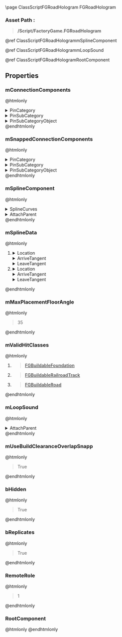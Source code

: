 \page ClassScriptFGRoadHologram FGRoadHologram
### Asset Path :
<b><blockquote>/Script/FactoryGame.FGRoadHologram</blockquote></b>
@ref ClassScriptFGRoadHologrammSplineComponent

@ref ClassScriptFGRoadHologrammLoopSound

@ref ClassScriptFGRoadHologramRootComponent

## Properties

### mConnectionComponents
@htmlonly
<details>
 <summary>PinCategory</summary>
<blockquote>Object</blockquote>
</details>
<details>
 <summary>PinSubCategory</summary>
<blockquote>Object</blockquote>
</details>
<details>
 <summary>PinSubCategoryObject</summary>
<b><a href="_class_script_f_g_road_connection_component.html"><blockquote>FGRoadConnectionComponent</blockquote></a></b>
</details>
@endhtmlonly

### mSnappedConnectionComponents
@htmlonly
<details>
 <summary>PinCategory</summary>
<blockquote>Object</blockquote>
</details>
<details>
 <summary>PinSubCategory</summary>
<blockquote>Object</blockquote>
</details>
<details>
 <summary>PinSubCategoryObject</summary>
<b><a href="_class_script_f_g_road_connection_component.html"><blockquote>FGRoadConnectionComponent</blockquote></a></b>
</details>
@endhtmlonly

### mSplineComponent
@htmlonly
<details>
 <summary>SplineCurves</summary>
<details>
 <summary>Position</summary>
<details>
 <summary>Points</summary>
<ol>
</ol>
</details>
<details>
 <summary>bIsLooped</summary>
<blockquote>False</blockquote>
</details>
<details>
 <summary>LoopKeyOffset</summary>
<blockquote>0</blockquote>
</details>
</details>
<details>
 <summary>Rotation</summary>
<details>
 <summary>Points</summary>
<ol>
</ol>
</details>
<details>
 <summary>bIsLooped</summary>
<blockquote>False</blockquote>
</details>
<details>
 <summary>LoopKeyOffset</summary>
<blockquote>0</blockquote>
</details>
</details>
<details>
 <summary>Scale</summary>
<details>
 <summary>Points</summary>
<ol>
</ol>
</details>
<details>
 <summary>bIsLooped</summary>
<blockquote>False</blockquote>
</details>
<details>
 <summary>LoopKeyOffset</summary>
<blockquote>0</blockquote>
</details>
</details>
<details>
 <summary>ReparamTable</summary>
<details>
 <summary>Points</summary>
<ol>
<li>
<details>
 <summary>InVal</summary>
<blockquote>0</blockquote>
</details>
<details>
 <summary>OutVal</summary>
<blockquote>-1</blockquote>
</details>
<details>
 <summary>ArriveTangent</summary>
<blockquote>0</blockquote>
</details>
<details>
 <summary>LeaveTangent</summary>
<blockquote>0</blockquote>
</details>
<details>
 <summary>InterpMode</summary>
<blockquote>0</blockquote>
</details>
</li>
</ol>
</details>
<details>
 <summary>bIsLooped</summary>
<blockquote>False</blockquote>
</details>
<details>
 <summary>LoopKeyOffset</summary>
<blockquote>0</blockquote>
</details>
</details>
</details>
<details>
 <summary>AttachParent</summary>
<details>
 <summary>$ObjectClass</summary>
<b><a href="_class_script_scene_component.html"><blockquote>SceneComponent</blockquote></a></b>
</details>
<details>
 <summary>$ObjectFlags</summary>
<blockquote>262177</blockquote>
</details>
<details>
 <summary>$ObjectName</summary>
<blockquote>RootComponent</blockquote>
</details>
</details>
@endhtmlonly

### mSplineData
@htmlonly
<ol>
<li>
<details>
 <summary>Location</summary>
<details>
 <summary>X</summary>
<blockquote>0</blockquote>
</details>
<details>
 <summary>Y</summary>
<blockquote>0</blockquote>
</details>
<details>
 <summary>Z</summary>
<blockquote>0</blockquote>
</details>
</details>
<details>
 <summary>ArriveTangent</summary>
<details>
 <summary>X</summary>
<blockquote>1</blockquote>
</details>
<details>
 <summary>Y</summary>
<blockquote>0</blockquote>
</details>
<details>
 <summary>Z</summary>
<blockquote>0</blockquote>
</details>
</details>
<details>
 <summary>LeaveTangent</summary>
<details>
 <summary>X</summary>
<blockquote>1</blockquote>
</details>
<details>
 <summary>Y</summary>
<blockquote>0</blockquote>
</details>
<details>
 <summary>Z</summary>
<blockquote>0</blockquote>
</details>
</details>
</li>
<li>
<details>
 <summary>Location</summary>
<details>
 <summary>X</summary>
<blockquote>0</blockquote>
</details>
<details>
 <summary>Y</summary>
<blockquote>0</blockquote>
</details>
<details>
 <summary>Z</summary>
<blockquote>0</blockquote>
</details>
</details>
<details>
 <summary>ArriveTangent</summary>
<details>
 <summary>X</summary>
<blockquote>1</blockquote>
</details>
<details>
 <summary>Y</summary>
<blockquote>0</blockquote>
</details>
<details>
 <summary>Z</summary>
<blockquote>0</blockquote>
</details>
</details>
<details>
 <summary>LeaveTangent</summary>
<details>
 <summary>X</summary>
<blockquote>1</blockquote>
</details>
<details>
 <summary>Y</summary>
<blockquote>0</blockquote>
</details>
<details>
 <summary>Z</summary>
<blockquote>0</blockquote>
</details>
</details>
</li>
</ol>
@endhtmlonly

### mMaxPlacementFloorAngle
@htmlonly
<blockquote>35</blockquote>
@endhtmlonly

### mValidHitClasses
@htmlonly
<ol>
<li>
<b><a href="_class_script_f_g_buildable_foundation.html"><blockquote>FGBuildableFoundation</blockquote></a></b>
</li>
<li>
<b><a href="_class_script_f_g_buildable_railroad_track.html"><blockquote>FGBuildableRailroadTrack</blockquote></a></b>
</li>
<li>
<b><a href="_class_script_f_g_buildable_road.html"><blockquote>FGBuildableRoad</blockquote></a></b>
</li>
</ol>
@endhtmlonly

### mLoopSound
@htmlonly
<details>
 <summary>AttachParent</summary>
<details>
 <summary>$ObjectClass</summary>
<b><a href="_class_script_scene_component.html"><blockquote>SceneComponent</blockquote></a></b>
</details>
<details>
 <summary>$ObjectFlags</summary>
<blockquote>262177</blockquote>
</details>
<details>
 <summary>$ObjectName</summary>
<blockquote>RootComponent</blockquote>
</details>
</details>
@endhtmlonly

### mUseBuildClearanceOverlapSnapp
@htmlonly
<blockquote>True</blockquote>
@endhtmlonly

### bHidden
@htmlonly
<blockquote>True</blockquote>
@endhtmlonly

### bReplicates
@htmlonly
<blockquote>True</blockquote>
@endhtmlonly

### RemoteRole
@htmlonly
<blockquote>1</blockquote>
@endhtmlonly

### RootComponent
@htmlonly
@endhtmlonly

